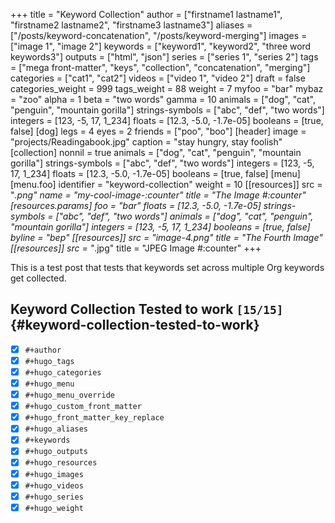 +++
title = "Keyword Collection"
author = ["firstname1 lastname1", "firstname2 lastname2", "firstname3 lastname3"]
aliases = ["/posts/keyword-concatenation", "/posts/keyword-merging"]
images = ["image 1", "image 2"]
keywords = ["keyword1", "keyword2", "three word keywords3"]
outputs = ["html", "json"]
series = ["series 1", "series 2"]
tags = ["mega front-matter", "keys", "collection", "concatenation", "merging"]
categories = ["cat1", "cat2"]
videos = ["video 1", "video 2"]
draft = false
categories_weight = 999
tags_weight = 88
weight = 7
myfoo = "bar"
mybaz = "zoo"
alpha = 1
beta = "two words"
gamma = 10
animals = ["dog", "cat", "penguin", "mountain gorilla"]
strings-symbols = ["abc", "def", "two words"]
integers = [123, -5, 17, 1_234]
floats = [12.3, -5.0, -1.7e-05]
booleans = [true, false]
[dog]
  legs = 4
  eyes = 2
  friends = ["poo", "boo"]
[header]
  image = "projects/Readingabook.jpg"
  caption = "stay hungry, stay foolish"
[collection]
  nonnil = true
  animals = ["dog", "cat", "penguin", "mountain gorilla"]
  strings-symbols = ["abc", "def", "two words"]
  integers = [123, -5, 17, 1_234]
  floats = [12.3, -5.0, -1.7e-05]
  booleans = [true, false]
[menu]
  [menu.foo]
    identifier = "keyword-collection"
    weight = 10
[[resources]]
  src = "*.png"
  name = "my-cool-image-:counter"
  title = "The Image #:counter"
  [resources.params]
    foo = "bar"
    floats = [12.3, -5.0, -1.7e-05]
    strings-symbols = ["abc", "def", "two words"]
    animals = ["dog", "cat", "penguin", "mountain gorilla"]
    integers = [123, -5, 17, 1_234]
    booleans = [true, false]
    byline = "bep"
[[resources]]
  src = "image-4.png"
  title = "The Fourth Image"
[[resources]]
  src = "*.jpg"
  title = "JPEG Image #:counter"
+++

This is a test post that tests that keywords set across multiple Org
keywords get collected.

<!--more-->


## Keyword Collection Tested to work <code>[15/15]</code> {#keyword-collection-tested-to-work}

-   [X] `#+author`
-   [X] `#+hugo_tags`
-   [X] `#+hugo_categories`
-   [X] `#+hugo_menu`
-   [X] `#+hugo_menu_override`
-   [X] `#+hugo_custom_front_matter`
-   [X] `#+hugo_front_matter_key_replace`
-   [X] `#+hugo_aliases`
-   [X] `#+keywords`
-   [X] `#+hugo_outputs`
-   [X] `#+hugo_resources`
-   [X] `#+hugo_images`
-   [X] `#+hugo_videos`
-   [X] `#+hugo_series`
-   [X] `#+hugo_weight`
